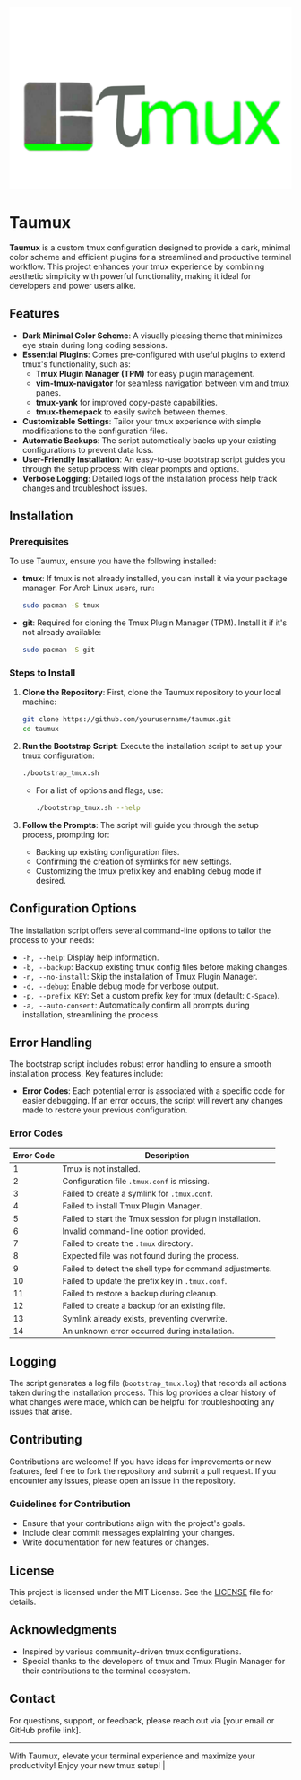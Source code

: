![Taumux Logo](https://github.com/avirsaha/taumux/blob/main/taumux-logo.png?raw=true)

# Taumux

**Taumux** is a custom tmux configuration designed to provide a dark, minimal color scheme and efficient plugins for a streamlined and productive terminal workflow. This project enhances your tmux experience by combining aesthetic simplicity with powerful functionality, making it ideal for developers and power users alike.

## Features

- **Dark Minimal Color Scheme**: A visually pleasing theme that minimizes eye strain during long coding sessions.
- **Essential Plugins**: Comes pre-configured with useful plugins to extend tmux's functionality, such as:
  - **Tmux Plugin Manager (TPM)** for easy plugin management.
  - **vim-tmux-navigator** for seamless navigation between vim and tmux panes.
  - **tmux-yank** for improved copy-paste capabilities.
  - **tmux-themepack** to easily switch between themes.
- **Customizable Settings**: Tailor your tmux experience with simple modifications to the configuration files.
- **Automatic Backups**: The script automatically backs up your existing configurations to prevent data loss.
- **User-Friendly Installation**: An easy-to-use bootstrap script guides you through the setup process with clear prompts and options.
- **Verbose Logging**: Detailed logs of the installation process help track changes and troubleshoot issues.

## Installation

### Prerequisites

To use Taumux, ensure you have the following installed:

- **tmux**: If tmux is not already installed, you can install it via your package manager. For Arch Linux users, run:
  ```bash
  sudo pacman -S tmux
  ```

- **git**: Required for cloning the Tmux Plugin Manager (TPM). Install it if it's not already available:
  ```bash
  sudo pacman -S git
  ```

### Steps to Install

1. **Clone the Repository**:
   First, clone the Taumux repository to your local machine:
   ```bash
   git clone https://github.com/yourusername/taumux.git
   cd taumux
   ```

2. **Run the Bootstrap Script**:
   Execute the installation script to set up your tmux configuration:
   ```bash
   ./bootstrap_tmux.sh
   ```

   - For a list of options and flags, use:
     ```bash
     ./bootstrap_tmux.sh --help
     ```

3. **Follow the Prompts**:
   The script will guide you through the setup process, prompting for:
   - Backing up existing configuration files.
   - Confirming the creation of symlinks for new settings.
   - Customizing the tmux prefix key and enabling debug mode if desired.

## Configuration Options

The installation script offers several command-line options to tailor the process to your needs:

- `-h, --help`: Display help information.
- `-b, --backup`: Backup existing tmux config files before making changes.
- `-n, --no-install`: Skip the installation of Tmux Plugin Manager.
- `-d, --debug`: Enable debug mode for verbose output.
- `-p, --prefix KEY`: Set a custom prefix key for tmux (default: `C-Space`).
- `-a, --auto-consent`: Automatically confirm all prompts during installation, streamlining the process.

## Error Handling

The bootstrap script includes robust error handling to ensure a smooth installation process. Key features include:

- **Error Codes**: Each potential error is associated with a specific code for easier debugging. If an error occurs, the script will revert any changes made to restore your previous configuration.

### Error Codes

| Error Code | Description                                       |
|------------|---------------------------------------------------|
| 1          | Tmux is not installed.                            |
| 2          | Configuration file `.tmux.conf` is missing.      |
| 3          | Failed to create a symlink for `.tmux.conf`.     |
| 4          | Failed to install Tmux Plugin Manager.            |
| 5          | Failed to start the Tmux session for plugin installation. |
| 6          | Invalid command-line option provided.             |
| 7          | Failed to create the `.tmux` directory.          |
| 8          | Expected file was not found during the process.  |
| 9          | Failed to detect the shell type for command adjustments. |
| 10         | Failed to update the prefix key in `.tmux.conf`. |
| 11         | Failed to restore a backup during cleanup.       |
| 12         | Failed to create a backup for an existing file.  |
| 13         | Symlink already exists, preventing overwrite.     |
| 14         | An unknown error occurred during installation.    |

## Logging

The script generates a log file (`bootstrap_tmux.log`) that records all actions taken during the installation process. This log provides a clear history of what changes were made, which can be helpful for troubleshooting any issues that arise.

## Contributing

Contributions are welcome! If you have ideas for improvements or new features, feel free to fork the repository and submit a pull request. If you encounter any issues, please open an issue in the repository.

### Guidelines for Contribution

- Ensure that your contributions align with the project's goals.
- Include clear commit messages explaining your changes.
- Write documentation for new features or changes.

## License

This project is licensed under the MIT License. See the [LICENSE](LICENSE) file for details.

## Acknowledgments

- Inspired by various community-driven tmux configurations.
- Special thanks to the developers of tmux and Tmux Plugin Manager for their contributions to the terminal ecosystem.

## Contact

For questions, support, or feedback, please reach out via [your email or GitHub profile link].

---

With Taumux, elevate your terminal experience and maximize your productivity! Enjoy your new tmux setup!
                       |
